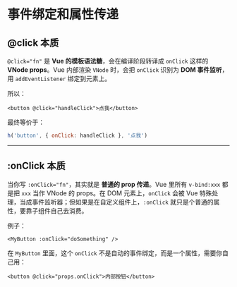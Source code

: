 # 事件绑定和属性传递

## @click 本质

`@click="fn"` 是 **Vue 的模板语法糖**，会在编译阶段转译成 `onClick` 这样的 **VNode props**。Vue 内部渲染 `VNode` 时，会把 `onClick` 识别为 **DOM 事件监听**，用 `addEventListener` 绑定到元素上。

所以：

```vue
<button @click="handleClick">点我</button>
```

最终等价于：

```js
h('button', { onClick: handleClick }, '点我')
```

---

## :onClick 本质

当你写 `:onClick="fn"`，其实就是 **普通的 prop 传递**。Vue 里所有 `v-bind:xxx` 都是把 `xxx` 当作 VNode 的 props。在 DOM 元素上，`onClick` 会被 Vue 特殊处理，当成事件监听器；但如果是在自定义组件上，`:onClick` 就只是个普通的属性，要靠子组件自己去消费。

例子：

```vue
<MyButton :onClick="doSomething" />
```

在 `MyButton` 里面，这个 `onClick` 不是自动的事件绑定，而是一个属性，需要你自己用：

```vue
<button @click="props.onClick">内部按钮</button>
```
